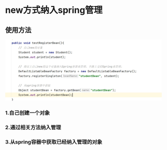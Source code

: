 # new方式纳入spring管理

## 使用方法

![image-20240808210111686](../../TyporaImage/Spring/image-20240808210111686.png)

### 1.自己创建一个对象

### 2.通过相关方法纳入管理

### 3.从spring容器中获取已经纳入管理的对象